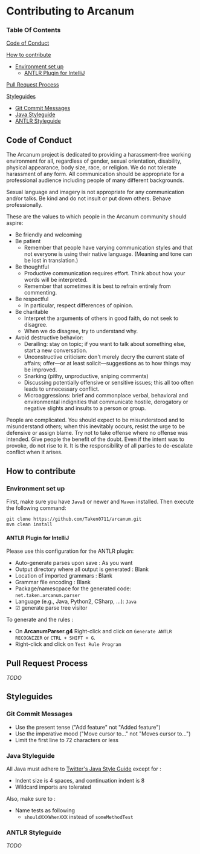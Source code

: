 # Contributing to Arcanum

### Table Of Contents

[Code of Conduct](#code-of-conduct)

[How to contribute](#how-to-contribute)
 * [Environment set up](#environment-set-up)
	 * [ANTLR Plugin for IntelliJ](#antlr-plugin-for-intellij)
	 
[Pull Request Process](#pull-request-process)

[Styleguides](#styleguides)
 * [Git Commit Messages](#git-commit-messages)
 * [Java Styleguide](#java-styleguide)
 * [ANTLR Styleguide](#antlr-styleguide)

## Code of Conduct

The Arcanum project is dedicated to providing a harassment-free working environment for all, regardless of gender, sexual orientation, disability, physical appearance, body size, race, or religion. We do not tolerate harassment of any form. All communication should be appropriate for a professional audience including people of many different backgrounds.

Sexual language and imagery is not appropriate for any communication and/or talks. Be kind and do not insult or put down others. Behave professionally.

These are the values to which people in the Arcanum community should aspire:

 * Be friendly and welcoming
 * Be patient
     * Remember that people have varying communication styles and that not everyone is using their native language. (Meaning and tone can be lost in translation.)
 * Be thoughtful
     * Productive communication requires effort. Think about how your words will be interpreted.
     * Remember that sometimes it is best to refrain entirely from commenting.
 * Be respectful
     * In particular, respect differences of opinion.
 * Be charitable
     * Interpret the arguments of others in good faith, do not seek to disagree.
     * When we do disagree, try to understand why.
 * Avoid destructive behavior:
     * Derailing: stay on topic; if you want to talk about something else, start a new conversation.
     * Unconstructive criticism: don't merely decry the current state of affairs; offer—or at least solicit—suggestions as to how things may be improved.
     * Snarking (pithy, unproductive, sniping comments)
     * Discussing potentially offensive or sensitive issues; this all too often leads to unnecessary conflict.
     * Microaggressions: brief and commonplace verbal, behavioral and environmental indignities that communicate hostile, derogatory or negative slights and insults to a person or group.

People are complicated. You should expect to be misunderstood and to misunderstand others; when this inevitably occurs, resist the urge to be defensive or assign blame. Try not to take offense where no offense was intended. Give people the benefit of the doubt. Even if the intent was to provoke, do not rise to it. It is the responsibility of all parties to de-escalate conflict when it arises.


## How to contribute

### Environment set up

First, make sure you have `Java8` or newer and `Maven` installed.
Then execute the following command:

```
git clone https://github.com/Taken0711/arcanum.git
mvn clean install
``` 

#### ANTLR Plugin for IntelliJ

Please use this configuration for the ANTLR plugin:
 * Auto-generate parses upon save : As you want
 * Output directory where all output is generated : Blank
 * Location of imported grammars : Blank
 * Grammar file encoding : Blank
 * Package/namescpace for the generated code:  `net.taken.arcanum.parser`
 * Language (e.g., Java, Python2, CSharp, ...): `Java`
 * ☑ generate parse tree visitor

To generate and the rules :
 * On **ArcanumParser.g4** Right-click and click on `Generate ANTLR RECOGNIZER` or `CTRL + SHIFT + G`.
 * Right-click and click on `Test Rule Program`


## Pull Request Process

*TODO*

## Styleguides

### Git Commit Messages

 * Use the present tense ("Add feature" not "Added feature")
 * Use the imperative mood ("Move cursor to..." not "Moves cursor to...")
 * Limit the first line to 72 characters or less

### Java Styleguide

All Java must adhere to [Twitter's Java Style Guide](https://github.com/twitter/commons/blob/master/src/java/com/twitter/common/styleguide.md) except for :
 * Indent size is 4 spaces, and continuation indent is 8
 * Wildcard imports are tolerated

Also, make sure to :
 * Name tests as following
 	 * `shouldXXXWhenXXX` instead of `someMethodTest`

### ANTLR Styleguide

*TODO*

